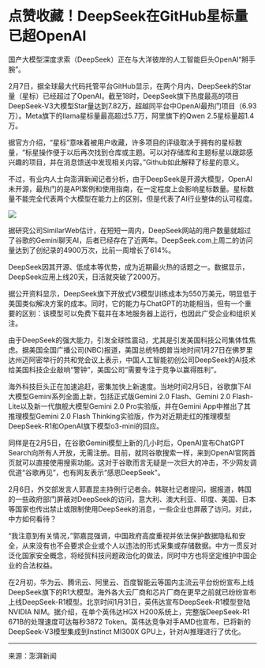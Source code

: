 # 点赞收藏！DeepSeek在GitHub星标量已超OpenAI

国产大模型深度求索（DeepSeek）正在与大洋彼岸的人工智能巨头OpenAI“掰手腕”。

2月7日，据全球最大代码托管平台GitHub显示，在两个月内，DeepSeek的Star量（星标）已经超过了OpenAI。截至18时，DeepSeek旗下热度最高的项目DeepSeek-V3大模型Star量达到7.82万，超越同平台中OpenAI最热门项目（6.93万）。Meta旗下的llama星标量最高超过5.7万，阿里旗下的Qwen 2.5星标量超1.4万。

据官方介绍，“星标”意味着被用户收藏，许多项目的评级取决于拥有的星标数量，“标星操作便于以后再次找到仓库或主题。可以对存储库和主题标星以跟踪感兴趣的项目，并在消息馈送中发现相关内容。”Github如此解释了标星的意义。

不过，有业内人士向澎湃新闻记者分析，由于DeepSeek是开源大模型，OpenAI未开源，最热门的是API案例和使用指南，在一定程度上会影响星标数量。星标数量不能完全代表两个大模型在能力上的区别，但是代表了AI行业整体的认可程度。

![](https://imgpai.thepaper.cn/newpai/image/1738924182784_e6i3DB_1738924189481.png?x-oss-process=image/resize,w_1024)

据研究公司SimilarWeb估计，在短短一周内，DeepSeek网站的用户数量就超过了谷歌的Gemini聊天AI，后者已经存在了近两年。DeepSeek.com上周二的访问量达到了创纪录的4900万次，比前一周增长了614%。

DeepSeek因其开源、低成本等优势，成为近期最火热的话题之一。数据显示，DeepSeek应用上线20天，日活就突破了2000万。

据公开资料显示，DeepSeek旗下开放式V3模型训练成本为550万美元，明显低于美国类似解决方案的成本。同时，它的能力与ChatGPT的功能相当，但有一个重要的区别：该模型可以免费下载并在本地服务器上运行，也因此广受企业和组织关注。

由于DeepSeek的强大能力，引发全球性震动，尤其是引发美国科技公司集体性焦虑。据美国全国广播公司(NBC)报道，美国总统特朗普当地时间1月27日在佛罗里达州迈阿密举行的共和党会议上表示，中国人工智能初创公司DeepSeek的AI技术给美国科技企业敲响“警钟”，美国公司“需要专注于竞争以赢得胜利”。

海外科技巨头正在加速追赶，密集加快上新速度。当地时间2月5日，谷歌旗下AI大模型Gemini系列全面上新，包括正式版Gemini 2.0 Flash、Gemini 2.0 Flash-Lite以及新一代旗舰大模型Gemini 2.0 Pro实验版，并在Gemini App中推出了其推理模型Gemini 2.0 Flash Thinking实验版，作为对近期走红的推理模型DeepSeek-R1和OpenAI旗下模型o3-mini的回应。

同样是在2月5日，在谷歌Gemini模型上新的几小时后，OpenAI宣布ChatGPT Search向所有人开放，无需注册。目前，就同谷歌搜索一样，来到OpenAI官网首页就可以直接使用搜索功能。这对于谷歌而言无疑是一次巨大的冲击，不少网友调侃道“谷歌再见”，也有网友表示“感恩DeepSeek”。

2月6日，外交部发言人郭嘉昆主持例行记者会。韩联社记者提问，据报道，韩国的一些政府部门屏蔽对DeepSeek的访问，意大利、澳大利亚、印度、美国、日本等国家也传出禁止或限制使用DeepSeek的消息，一些企业也屏蔽了访问。对此，中方如何看待？

“我注意到有关情况，”郭嘉昆强调，中国政府高度重视并依法保护数据隐私和安全，从来没有也不会要求企业或个人以违法的形式采集或存储数据。中方一贯反对泛化国家安全概念，将经贸科技问题政治化的做法，同时中方也将坚定维护中国企业的合法权益。

在2月初，华为云、腾讯云、阿里云、百度智能云等国内主流云平台纷纷宣布上线DeepSeek旗下的R1大模型。海外各大云厂商和芯片厂商在更早之前就已纷纷宣布上线DeepSeek-R1模型。北京时间1月31日，英伟达宣布DeepSeek-R1模型登陆NVIDIA NIM。据介绍，在单个英伟达HGX H200系统上，完整版DeepSeek-R1 671B的处理速度可达每秒3872 Token。英伟达竞争对手AMD也宣布，已将新的DeepSeek-V3模型集成到Instinct MI300X GPU上，针对Al推理进行了优化。

---

来源：澎湃新闻